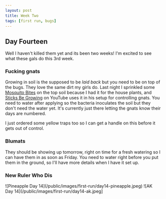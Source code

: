 ```yaml
---
layout: post
title: Week Two
tags: [first run, bugs]
---
```


## Day Fourteen

Well I haven't killed them yet and its been two weeks! I'm excited to see what these gals do this 3rd week.

### Fucking gnats

Growing in soil is the supposed to be <i class="organe">laid back</i> but you need to be on top of the bugs. They love the same dirt my girls do. Last night I sprinkled some [Mosquito Bites](https://www.homedepot.com/p/Mosquito-Bits-30-oz-Granular-Biological-Mosquito-Control-117-6/206940251) on the top soil because I had it for the house plants, and [Sticks Be Growing](https://www.youtube.com/channel/UCBzMP_v1kCCqLJiyJBdLyXw) on YouTube uses it in his setup for controlling gnats. You need to water after applying so the bacteria inoculates the soil but they don't need the water yet. It's currently just there letting the gnats know their days are numbered.

I just ordered some yellow traps too so I can get a handle on this before it gets out of control.

### Blumats

They should be showing up tomorrow, right on time for a fresh watering so I can have them in as soon as Friday. You need to water right before you put them in the ground, so I'll have more details when I have it set up.

### New Ruler Who Dis

<span class="pic-row">
![Pineapple Day 14](/public/images/first-run/day14-pineapple.jpeg)
![AK Day 14](/public/images/first-run/day14-ak.jpeg]
</span>
